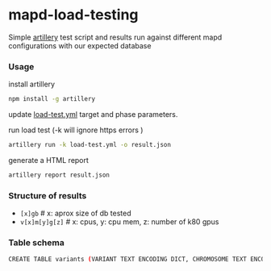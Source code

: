 # mapd-load-testing

Simple [artillery](https://artillery.io/docs/) test script and results run against different mapd
configurations with our expected database


### Usage
install artillery
```bash
npm install -g artillery
```

update [load-test.yml](load-test.yml) target and phase parameters.

run load test (-k will ignore https errors )
```bash
artillery run -k load-test.yml -o result.json
```

generate a HTML report
```bash
artillery report result.json
```

### Structure of results
 - `[x]gb` # x: aprox size of db tested
  - `v[x]m[y]g[z]` # x: cpus, y: cpu mem, z: number of k80 gpus

### Table schema
```bash
CREATE TABLE variants (VARIANT TEXT ENCODING DICT, CHROMOSOME TEXT ENCODED DICT(8), c3_START BIGINT , c4_REF TEXT ENCODING DICT , ALT TEXT ENCODING DICT , RSID TEXT ENCODING DICT , AC SMALLINT , AF FLOAT , nCalled SMALLINT , nNotCalled SMALLINT , nHomRef SMALLINT , nHet SMALLINT , nHomVar SMALLINT , TYPE TEXT ENCODED DICT(8) );
```
